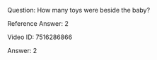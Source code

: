Question: How many toys were beside the baby?

Reference Answer: 2

Video ID: 7516286866

Answer: 2

